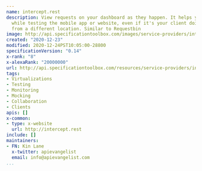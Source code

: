 ```yaml
---
name: intercept.rest
description: View requests on your dashboard as they happen. It helps you track issues
  while testing the mobile app or website, even if it's your client doing the testing
  from a different location. Similar to Requestbin
image: http://api.specificationtoolbox.com/images/service-providers/intercept-rest.jpg
created: "2020-12-23"
modified: 2020-12-24PST10:05:00-28800
specificationVersion: "0.14"
x-rank: "8"
x-alexaRank: "20000000"
url: http://api.specificationtoolbox.com/resources/service-providers/intercept-rest/
tags:
- Virtualizations
- Testing
- Monitoring
- Mocking
- Collaboration
- Clients
apis: []
x-common:
- type: x-website
  url: http://intercept.rest
include: []
maintainers:
- FN: Kin Lane
  x-twitter: apievangelist
  email: info@apievangelist.com
...
```

